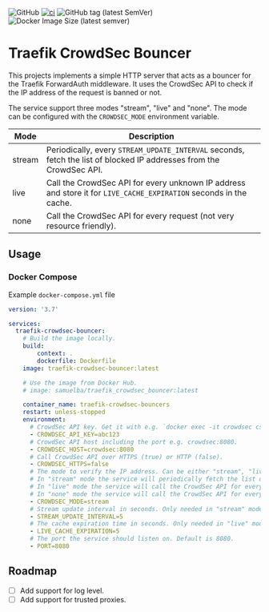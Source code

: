 ![GitHub](https://img.shields.io/github/license/samuelba/traefik_crowdsec_bouncer)
[![ci](https://github.com/samuelba/traefik_crowdsec_bouncer/actions/workflows/ci.yml/badge.svg)](https://github.com/samuelba/traefik_crowdsec_bouncer/actions/workflows/ci.yml)
![GitHub tag (latest SemVer)](https://img.shields.io/github/v/tag/samuelba/traefik_crowdsec_bouncer)
![Docker Image Size (latest semver)](https://img.shields.io/docker/image-size/samuelba/traefik_crowdsec_bouncer)

# Traefik CrowdSec Bouncer

This projects implements a simple HTTP server that acts as a bouncer for the Traefik ForwardAuth middleware. 
It uses the CrowdSec API to check if the IP address of the request is banned or not.

The service support three modes "stream", "live" and "none". 
The mode can be configured with the `CROWDSEC_MODE` environment variable.

| Mode    | Description                                                                                                         |
|---------|---------------------------------------------------------------------------------------------------------------------|
| stream  | Periodically, every `STREAM_UPDATE_INTERVAL` seconds, fetch the list of blocked IP addresses from the CrowdSec API. |
| live    | Call the CrowdSec API for every unknown IP address and store it for `LIVE_CACHE_EXPIRATION` seconds in the cache.   |
| none    | Call the CrowdSec API for every request (not very resource friendly).                                               |

## Usage

### Docker Compose

Example `docker-compose.yml` file

```yaml
version: '3.7'

services:
  traefik-crowdsec-bouncer:
    # Build the image locally.
    build:
        context: .
        dockerfile: Dockerfile
    image: traefik-crowdsec-bouncer:latest

    # Use the image from Docker Hub.
    # image: samuelba/traefik_crowdsec_bouncer:latest

    container_name: traefik-crowdsec-bouncers
    restart: unless-stopped
    environment:
      # CrowdSec API key. Get it with e.g. `docker exec -it crowdsec cscli bouncers add traefik-crowdsec-bouncer`.
      - CROWDSEC_API_KEY=abc123
      # CrowdSec API host including the port e.g. crowdsec:8080.
      - CROWDSEC_HOST=crowdsec:8080
      # Call CrowdSec API over HTTPS (true) or HTTP (false).
      - CROWDSEC_HTTPS=false
      # The mode to verify the IP address. Can be either "stream", "live" or "none".
      # In "stream" mode the service will periodically fetch the list of blocked IP addresses from the CrowdSec API.
      # In "live" mode the service will call the CrowdSec API for every unknown IP address and store it for 'LIVE_CACHE_EXPIRATION' seconds in the cache.
      # In "none" mode the service will call the CrowdSec API for every request. Not very resource friendly.
      - CROWDSEC_MODE=stream
      # Stream update interval in seconds. Only needed in "stream" mode.
      - STREAM_UPDATE_INTERVAL=5
      # The cache expiration time in seconds. Only needed in "live" mode.
      - LIVE_CACHE_EXPIRATION=5
      # The port the service should listen on. Default is 8080.
      - PORT=8080
```

## Roadmap

* [ ] Add support for log level.
* [ ] Add support for trusted proxies.
